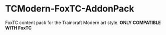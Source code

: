 # TCModern-FoxTC-AddonPack
FoxTC content pack for the Traincraft Modern art style. **ONLY COMPATIBLE WITH FoxTC**
